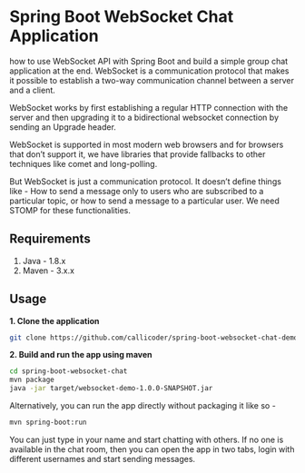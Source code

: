 # Spring Boot WebSocket Chat Application

how to use WebSocket API with Spring Boot and build a simple group chat application at the end.
WebSocket is a communication protocol that makes it possible to establish a two-way communication channel between a server and a client.

WebSocket works by first establishing a regular HTTP connection with the server and then upgrading it to a bidirectional websocket connection by sending an Upgrade header.

WebSocket is supported in most modern web browsers and for browsers that don’t support it, we have libraries that provide fallbacks to other techniques like comet and long-polling.

But  WebSocket is just a communication protocol. It doesn’t define things like - 
How to send a message only to users who are subscribed to a particular topic, or how to send a message to a particular user. We need STOMP for these functionalities.
## Requirements

1. Java - 1.8.x
2. Maven - 3.x.x

## Usage

**1. Clone the application**

```bash
git clone https://github.com/callicoder/spring-boot-websocket-chat-demo.git
```

**2. Build and run the app using maven**

```bash
cd spring-boot-websocket-chat
mvn package
java -jar target/websocket-demo-1.0.0-SNAPSHOT.jar
```

Alternatively, you can run the app directly without packaging it like so -

```bash
mvn spring-boot:run
```

You can just type in your name and start chatting with others. If no one is available in the chat room, then you can open the app in two tabs, login with different usernames and start sending messages.